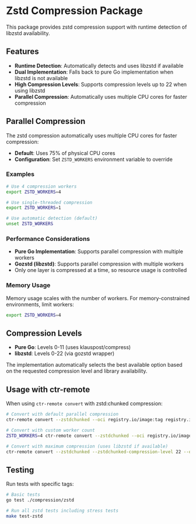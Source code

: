 # Zstd Compression Package

This package provides zstd compression support with runtime detection of libzstd availability.

## Features

- **Runtime Detection**: Automatically detects and uses libzstd if available
- **Dual Implementation**: Falls back to pure Go implementation when libzstd is not available
- **High Compression Levels**: Supports compression levels up to 22 when using libzstd
- **Parallel Compression**: Automatically uses multiple CPU cores for faster compression

## Parallel Compression

The zstd compression automatically uses multiple CPU cores for faster compression:

- **Default**: Uses 75% of physical CPU cores
- **Configuration**: Set `ZSTD_WORKERS` environment variable to override

### Examples

```bash
# Use 4 compression workers
export ZSTD_WORKERS=4

# Use single-threaded compression
export ZSTD_WORKERS=1

# Use automatic detection (default)
unset ZSTD_WORKERS
```

### Performance Considerations

- **Pure Go Implementation**: Supports parallel compression with multiple workers
- **Gozstd (libzstd)**: Supports parallel compression with multiple workers
- Only one layer is compressed at a time, so resource usage is controlled

### Memory Usage

Memory usage scales with the number of workers.
For memory-constrained environments, limit workers:
```bash
export ZSTD_WORKERS=4
```

## Compression Levels

- **Pure Go**: Levels 0-11 (uses klauspost/compress)
- **libzstd**: Levels 0-22 (via gozstd wrapper)

The implementation automatically selects the best available option based on the requested compression level and library availability.

## Usage with ctr-remote

When using `ctr-remote convert` with zstd:chunked compression:

```bash
# Convert with default parallel compression
ctr-remote convert --zstdchunked --oci registry.io/image:tag registry.io/image:zstd

# Convert with custom worker count
ZSTD_WORKERS=4 ctr-remote convert --zstdchunked --oci registry.io/image:tag registry.io/image:zstd

# Convert with maximum compression (uses libzstd if available)
ctr-remote convert --zstdchunked --zstdchunked-compression-level 22 --oci registry.io/image:tag registry.io/image:zstd
```

## Testing

Run tests with specific tags:

```bash
# Basic tests
go test ./compression/zstd

# Run all zstd tests including stress tests
make test-zstd
```

